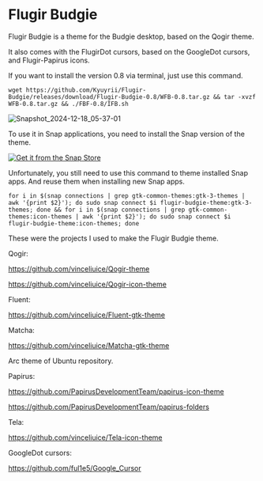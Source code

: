 # Flugir Budgie

Flugir Budgie is a theme for the Budgie desktop, based on the Qogir theme.

It also comes with the FlugirDot cursors, based on the GoogleDot cursors, and Flugir-Papirus icons.

If you want to install the version 0.8 via terminal, just use this command.

``` wget https://github.com/Kyuyrii/Flugir-Budgie/releases/download/Flugir-Budgie-0.8/WFB-0.8.tar.gz && tar -xvzf WFB-0.8.tar.gz && ./FBF-0.8/IFB.sh ```

![Snapshot_2024-12-18_05-37-01](https://github.com/user-attachments/assets/b45f5cf0-be63-4afb-8d59-f7eb9be1facf)

To use it in Snap applications, you need to install the Snap version of the theme.

<a href="https://snapcraft.io/flugir-budgie-theme">
  <img alt="Get it from the Snap Store" src="https://snapcraft.io/en/dark/install.svg" />
</a>

Unfortunately, you still need to use this command to theme installed Snap apps.
And reuse them when installing new Snap apps.

``` for i in $(snap connections | grep gtk-common-themes:gtk-3-themes | awk '{print $2}'); do sudo snap connect $i flugir-budgie-theme:gtk-3-themes; done && for i in $(snap connections | grep gtk-common-themes:icon-themes | awk '{print $2}'); do sudo snap connect $i flugir-budgie-theme:icon-themes; done ```

These were the projects I used to make the Flugir Budgie theme.

Qogir:

https://github.com/vinceliuice/Qogir-theme

https://github.com/vinceliuice/Qogir-icon-theme

Fluent:

https://github.com/vinceliuice/Fluent-gtk-theme

Matcha:

https://github.com/vinceliuice/Matcha-gtk-theme

Arc theme of Ubuntu repository.

Papirus:

https://github.com/PapirusDevelopmentTeam/papirus-icon-theme

https://github.com/PapirusDevelopmentTeam/papirus-folders

Tela:

https://github.com/vinceliuice/Tela-icon-theme

GoogleDot cursors:

https://github.com/ful1e5/Google_Cursor

